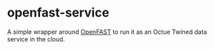 # openfast-service
A simple wrapper around [OpenFAST](https://openfast.readthedocs.io) to run it as an Octue Twined data service in the
cloud.
